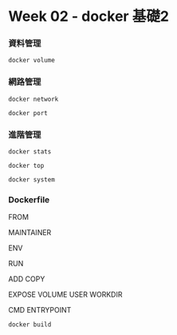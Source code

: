 # Week 02 - docker 基礎2

### 資料管理

```
docker volume
```


### 網路管理

```
docker network
```

```
docker port
```

### 進階管理

```
docker stats
```

```
docker top
```

```
docker system
```


### Dockerfile

FROM

MAINTAINER

ENV

RUN

ADD
COPY

EXPOSE
VOLUME
USER
WORKDIR

CMD
ENTRYPOINT


```
docker build
```